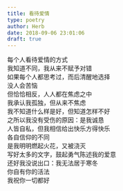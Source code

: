 ```yaml
---  
title: 看待爱情  
type: poetry  
author: Herb  
date: 2018-09-06 23:01:06  
draft: true
---  
```

每个人看待爱情的方式  
我知道不同，我从来不赋予对错  
如果每个人都思考过，而后清醒地选择  
没人会苦恼    
但恰恰相反，人人都在焦虑之中  
我承认我孤独，但从来不焦虑  
我不知道什么样是好，但知道怎样不好  
之所以我没有受伤的原因：是我诚恳    
人皆自私，但我相信给出快乐方得快乐  
各自信仰的不同  
是我明明燃起火花，又被浇灭  
写好太多的文字，鼓起勇气陈述我的爱意    
还好我没说出口：我无法居于寒冬  
你自有你的活法  
我祝你一切都好